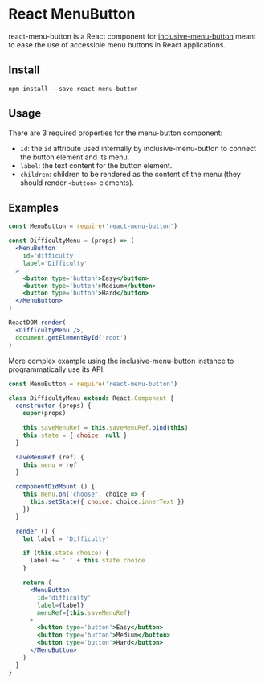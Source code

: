 # React MenuButton

react-menu-button is a React component for [inclusive-menu-button](https://github.com/Heydon/inclusive-menu-button) meant to ease the use of accessible menu buttons in React applications.

## Install

```
npm install --save react-menu-button
```

## Usage

There are 3 required properties for the menu-button component:

- `id`: the `id` attribute used internally by inclusive-menu-button to connect the button element and its menu.
- `label`: the text content for the button element.
- `children`: children to be rendered as the content of the menu (they should render `<button>` elements).

## Examples

```jsx
const MenuButton = require('react-menu-button')

const DifficultyMenu = (props) => (
  <MenuButton
    id='difficulty'
    label='Difficulty'
  >
    <button type='button'>Easy</button>
    <button type='button'>Medium</button>
    <button type='button'>Hard</button>
  </MenuButton>
)

ReactDOM.render(
  <DifficultyMenu />,
  document.getElementById('root')
)
```

More complex example using the inclusive-menu-button instance to programmatically use its API.

```jsx
const MenuButton = require('react-menu-button')

class DifficultyMenu extends React.Component {
  constructor (props) {
    super(props)

    this.saveMenuRef = this.saveMenuRef.bind(this)
    this.state = { choice: null }
  }

  saveMenuRef (ref) {
    this.menu = ref
  }

  componentDidMount () {
    this.menu.on('choose', choice => {
      this.setState({ choice: choice.innerText })
    })
  }

  render () {
    let label = 'Difficulty'

    if (this.state.choice) {
      label += ' ' + this.state.choice
    }

    return (
      <MenuButton
        id='difficulty'
        label={label}
        menuRef={this.saveMenuRef}
      >
        <button type='button'>Easy</button>
        <button type='button'>Medium</button>
        <button type='button'>Hard</button>
      </MenuButton>
    )
  }
}
```
